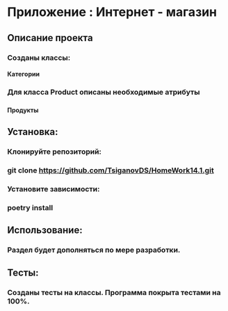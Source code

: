 ﻿# Приложение : Интернет - магазин
## Описание проекта
### Созданы классы:
#### Категории
### Для класса Product описаны необходимые атрибуты 
### 
#### Продукты
## Установка:
### Клонируйте репозиторий:
### git clone https://github.com/TsiganovDS/HomeWork14.1.git
### Установите зависимости:
### poetry install
## Использование:
### Раздел будет дополняться по мере разработки.
## Тесты:
### Созданы тесты на классы. Программа покрыта тестами на 100%.


